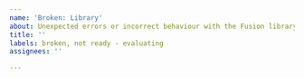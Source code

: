 ```yaml
---
name: 'Broken: Library'
about: Unexpected errors or incorrect behaviour with the Fusion library
title: ''
labels: broken, not ready - evaluating
assignees: ''

---
```



